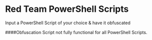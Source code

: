# Red Team PowerShell Scripts

Input a PowerShell Script of your choice & have it obfuscated

####Obfuscation Script not fully functional for all PowerShell Scripts.
